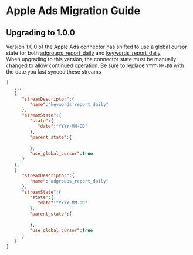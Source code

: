 # Apple Ads Migration Guide

## Upgrading to 1.0.0

Version 1.0.0 of the Apple Ads connector has shifted to use a global cursor state for both [adgroups_report_daily](https://developer.apple.com/documentation/apple_search_ads/get__ad_group-level_reports) and [keywords_report_daily](https://developer.apple.com/documentation/apple_search_ads/get_keyword-level_reports)  
When upgrading to this version, the connector state must be manually changed to allow continued operation. Be sure
to replace `YYYY-MM-DD` with the date you last synced these streams

```json
[
   ...
   {
      "streamDescriptor":{
         "name":"keywords_report_daily"
      },
      "streamState":{
         "state":{
            "date":"YYYY-MM-DD"
         },
         "parent_state":{
            
         },
         "use_global_cursor":true
      }
   },
   {
      "streamDescriptor":{
         "name":"adgroups_report_daily"
      },
      "streamState":{
         "state":{
            "date":"YYYY-MM-DD"
         },
         "parent_state":{
            
         },
         "use_global_cursor":true
      }
   }
]
```
